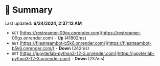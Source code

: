 # 📖 Summary
Last updated: **6/24/2024, 2:37:12 AM**

- `GET` [https://restreamer-09gx.onrender.com](https://restreamer-09gx.onrender.com) - **Up** (41802ms)
- `GET` [https://filestreambot-b5k6.onrender.com/](https://filestreambot-b5k6.onrender.com/) - **Down** (242ms)
- `GET` [https://jupyterlab-python3-12-3.onrender.com](https://jupyterlab-python3-12-3.onrender.com) - **Down** (237ms)
